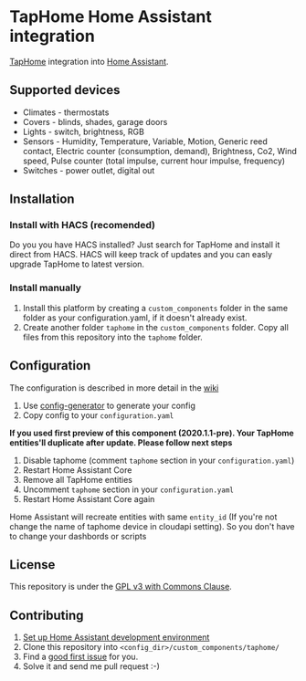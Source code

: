 # TapHome Home Assistant integration

[TapHome](https://taphome.com/CZ/home) integration into [Home Assistant](https://www.home-assistant.io).

## Supported devices
- Climates - thermostats
- Covers - blinds, shades, garage doors
- Lights - switch, brightness, RGB
- Sensors - Humidity, Temperature, Variable, Motion, Generic reed contact, Electric counter (consumption, demand), Brightness, Co2, Wind speed, Pulse counter (total impulse, current hour impulse, frequency)
- Switches - power outlet, digital out

## Installation

### Install with HACS (recomended)
Do you you have HACS installed? Just search for TapHome and install it direct from HACS. HACS will keep track of updates and you can easly upgrade TapHome to latest version.

### Install manually

1. Install this platform by creating a `custom_components` folder in the same folder as your configuration.yaml, if it doesn't already exist.
1. Create another folder `taphome` in the `custom_components` folder. Copy all files from this repository into the `taphome` folder.

## Configuration
The configuration is described in more detail in the [wiki](https://github.com/martindybal/taphome-homeassistant/wiki/Configuration)

1. Use [config-generator](https://www.dybal.it/taphome-homeassistant/config-generator/) to generate your config
1. Copy config to your `configuration.yaml`

**If you used first preview of this component (2020.1.1-pre). Your TapHome entities'll duplicate after update. Please follow next steps**
1. Disable taphome (comment `taphome` section in your `configuration.yaml`)
1. Restart Home Assistant Core
1. Remove all TapHome entities
1. Uncomment `taphome` section in your `configuration.yaml`
1. Restart Home Assistant Core again

Home Assistant will recreate entities with same `entity_id` (If you're not change the name of taphome device in cloudapi setting). So you don't have to change your dashbords or scripts


## License
This repository is under the [GPL v3 with Commons Clause](https://github.com/martindybal/taphome-homeassistant/blob/main/LICENSE.md).

## Contributing
1. [Set up Home Assistant development environment](https://developers.home-assistant.io/docs/development_environment)
1. Clone this repository into `<config_dir>/custom_components/taphome/`
1. Find a [good first issue](https://github.com/martindybal/taphome-homeassistant/issues?q=is%3Aissue+is%3Aopen+label%3A"good+first+issue") for you.
1. Solve it and send me pull request :-)
